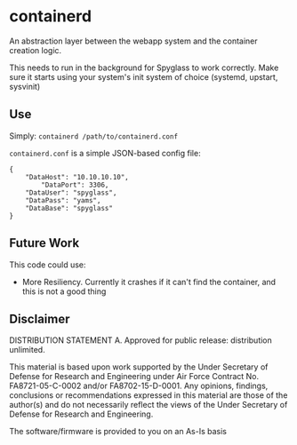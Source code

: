 containerd
==========

An abstraction layer between the webapp system and the container
creation logic.

This needs to run in the background for Spyglass to work correctly. Make
sure it starts using your system's init system of choice (systemd, upstart, 
sysvinit)

## Use

Simply: `containerd /path/to/containerd.conf`

`containerd.conf` is a simple JSON-based config file:
```
{
	"DataHost": "10.10.10.10",
        "DataPort": 3306,
	"DataUser": "spyglass",
	"DataPass": "yams",
	"DataBase": "spyglass"
}
```
## Future Work
This code could use:

* More Resiliency. Currently it crashes if it can't find the container, and
  this is not a good thing
  
## Disclaimer
DISTRIBUTION STATEMENT A. Approved for public release: distribution unlimited.

This material is based upon work supported by the Under Secretary of Defense for Research and Engineering under Air Force Contract No. FA8721-05-C-0002 and/or FA8702-15-D-0001. Any opinions, findings, conclusions or recommendations expressed in this material are those of the author(s) and do not necessarily reflect the views of the Under Secretary of Defense for Research and Engineering.

The software/firmware is provided to you on an As-Is basis
